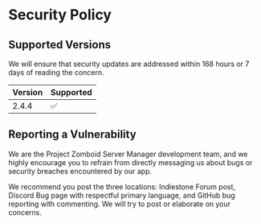 # Security Policy

## Supported Versions

We will ensure that security updates are addressed within 168 hours or 7 days of reading the concern.

| Version | Supported          |
| ------- | ------------------ |
| 2.4.4   | :white_check_mark: |


## Reporting a Vulnerability

We are the Project Zomboid Server Manager development team, and we highly encourage you to refrain from directly messaging us about bugs or security breaches encountered by our app.

We recommend you post the three locations: Indiestone Forum post, Discord Bug page with respectful primary language, and GitHub bug reporting with commenting. 
We will try to post or elaborate on your concerns. 
